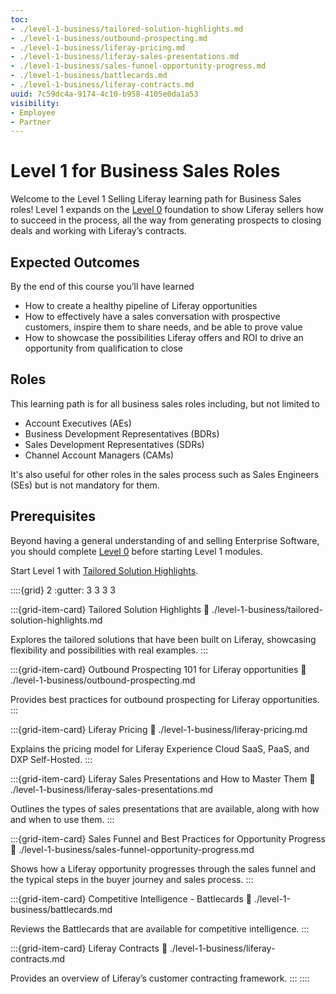```yaml
---
toc:
- ./level-1-business/tailored-solution-highlights.md
- ./level-1-business/outbound-prospecting.md
- ./level-1-business/liferay-pricing.md
- ./level-1-business/liferay-sales-presentations.md
- ./level-1-business/sales-funnel-opportunity-progress.md
- ./level-1-business/battlecards.md
- ./level-1-business/liferay-contracts.md
uuid: 7c59dc4a-9174-4c10-b958-4105e0da1a53
visibility: 
- Employee
- Partner
---
```


# Level 1 for Business Sales Roles

Welcome to the Level 1 Selling Liferay learning path for Business Sales roles! Level 1 expands on the [Level 0](./level-0.md) foundation to show Liferay sellers how to succeed in the process, all the way from generating prospects to closing deals and working with Liferay’s contracts.

## Expected Outcomes

By the end of this course you’ll have learned

* How to create a healthy pipeline of Liferay opportunities
* How to effectively have a sales conversation with prospective customers, inspire them to share needs, and be able to prove value
* How to showcase the possibilities Liferay offers and ROI to drive an opportunity from qualification to close

## Roles

This learning path is for all business sales roles including, but not limited to

* Account Executives (AEs)
* Business Development Representatives (BDRs)
* Sales Development Representatives (SDRs)
* Channel Account Managers (CAMs)

It's also useful for other roles in the sales process such as Sales Engineers (SEs) but is not mandatory for them.

## Prerequisites

Beyond having a general understanding of and selling Enterprise Software, you should complete [Level 0](./level-0.md) before starting Level 1 modules.

Start Level 1 with [Tailored Solution Highlights](./level-1-business/tailored-solution-highlights.md).

::::{grid} 2
:gutter: 3 3 3 3

:::{grid-item-card} Tailored Solution Highlights
:link: ./level-1-business/tailored-solution-highlights.md

Explores the tailored solutions that have been built on Liferay, showcasing flexibility and possibilities with real examples.
:::

:::{grid-item-card} Outbound Prospecting 101 for Liferay opportunities
:link: ./level-1-business/outbound-prospecting.md

Provides best practices for outbound prospecting for Liferay opportunities.
:::

:::{grid-item-card} Liferay Pricing
:link: ./level-1-business/liferay-pricing.md

Explains the pricing model for Liferay Experience Cloud SaaS, PaaS, and DXP Self-Hosted.
:::

:::{grid-item-card} Liferay Sales Presentations and How to Master Them
:link: ./level-1-business/liferay-sales-presentations.md

Outlines the types of sales presentations that are available, along with how and when to use them.
:::

:::{grid-item-card} Sales Funnel and Best Practices for Opportunity Progress
:link: ./level-1-business/sales-funnel-opportunity-progress.md

Shows how a Liferay opportunity progresses through the sales funnel and the typical steps in the buyer journey and sales process.
:::

:::{grid-item-card} Competitive Intelligence - Battlecards
:link: ./level-1-business/battlecards.md

Reviews the Battlecards that are available for competitive intelligence.
:::

:::{grid-item-card} Liferay Contracts
:link: ./level-1-business/liferay-contracts.md

Provides an overview of Liferay’s customer contracting framework.
:::
::::

